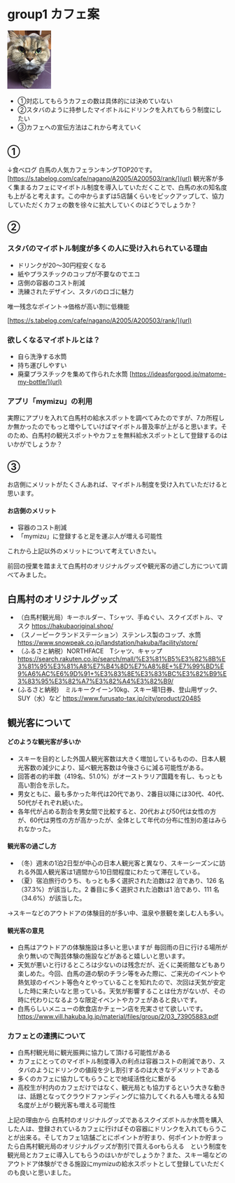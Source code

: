 # group1 カフェ案

<img src="img/janbo.jpg" width="100" />

- ①対応してもらうカフェの数は具体的には決めていない
- ②スタバのように持参したマイボトルにドリンクを入れてもらう制度にしたい
- ③カフェへの宣伝方法はこれから考えていく

## ①　
↓食べログ 白馬の人気カフェランキングTOP20です。
[https://s.tabelog.com/cafe/nagano/A2005/A200503/rank/](url)
観光客が多く集まるカフェにマイボトル制度を導入していただくことで、白馬の水の知名度も上がると考えます。この中からまずは5店舗くらいをピックアップして、協力していただくカフェの数を徐々に拡大していくのはどうでしょうか？

## ②
### スタバのマイボトル制度が多くの人に受け入れられている理由
- ドリンクが20～30円程安くなる
- 紙やプラスチックのコップが不要なのでエコ
-  店側の容器のコスト削減
- 洗練されたデザイン、スタバのロゴに魅力

唯一残念なポイント→価格が高い割に低機能

[https://s.tabelog.com/cafe/nagano/A2005/A200503/rank/](url)

### 欲しくなるマイボトルとは？
- 自ら洗浄する水筒
- 持ち運びしやすい
- 廃棄プラスチックを集めて作られた水筒
[https://ideasforgood.jp/matome-my-bottle/](url)

### アプリ「mymizu」の利用
実際にアプリを入れて白馬村の給水スポットを調べてみたのですが、7カ所程しか無かったのでもっと増やしていけばマイボトル普及率が上がると思います。そのため、白馬村の観光スポットやカフェを無料給水スポットとして登録するのはいかがでしょうか？

## ③
お店側にメリットがたくさんあれば、マイボトル制度を受け入れていただけると思います。
#### お店側のメリット
- 容器のコスト削減
- 「mymizu」に登録すると足を運ぶ人が増える可能性

これから上記以外のメリットについて考えていきたい。

前回の授業を踏まえて白馬村のオリジナルグッズや観光客の過ごし方について調べてみました。
## 白馬村のオリジナルグッズ
- （白馬村観光局）キーホルダー、Tシャツ、手ぬぐい、スクイズボトル、マスク
https://hakubaoriginal.shop/
- （スノーピークランドステーション）ステンレス製のコップ、水筒
https://www.snowpeak.co.jp/landstation/hakuba/facility/store/
- （ふるさと納税）NORTHFACE　Tシャツ、キャップ
https://search.rakuten.co.jp/search/mall/%E3%81%B5%E3%82%8B%E3%81%95%E3%81%A8%E7%B4%8D%E7%A8%8E+%E7%99%BD%E9%A6%AC%E6%9D%91+%E3%83%8E%E3%83%BC%E3%82%B9%E3%83%95%E3%82%A7%E3%82%A4%E3%82%B9/
-  (ふるさと納税)　ミルキークイーン10kg、スキー場1日券、登山用ザック、SUY（水）など
https://www.furusato-tax.jp/city/product/20485

## 観光客について
#### どのような観光客が多いか
- スキーを目的とした外国人観光客数は大きく増加しているものの、日本人観光客数の減少により、延べ観光客数は今後さらに減る可能性がある。
-  回答者の約半数（419名、51.0%）がオーストラリア国籍を有し、もっとも高い割合を示した。
- 男女ともに、最も多かった年代は20代であり、2番目以降には30代、40代、50代がそれぞれ続いた。
- 各年代が占める割合を男女間で比較すると、20代および50代は女性の方が、60代は男性の方が高かったが、全体として年代の分布に性別の差はみられなかった。

#### 観光客の過ごし方
- （冬）週末の1泊2日型が中心の日本人観光客と異なり、スキーシーズンに訪れる外国人観光客は1週間から10日間程度にわたって滞在している。
- （夏）宿泊旅行のうち、もっとも多く選択された泊数は2 泊であり、126 名（37.3%）が該当した。2 番目に多く選択された泊数は1 泊であり、111 名（34.6%）が該当した。

→スキーなどのアウトドアの体験目的が多い中、温泉や景観を楽しむ人も多い。

#### 観光客の意見
- 白馬はアウトドアの体験施設は多いと思いますが 毎回雨の日に行ける場所が余り無いので陶芸体験の施設などがあると嬉しいと思います。
- 天気が悪いと行けるところは少ないのは残念だが、近くに美術館などもあり楽しめた。今回、白馬の道の駅のチラシ等をみた際に、ご来光のイベントや熱気球のイベント等色々とやっていることを知れたので、次回は天気が安定した時に来たいなと思っている。天気が影響することは仕方がないが、その時に代わりになるような限定イベントやカフェがあると良いです。
- 白馬らしいメニューの飲食店かチェーン店を充実させて欲しいです。
https://www.vill.hakuba.lg.jp/material/files/group/2/03_73905883.pdf

### カフェとの連携について
- 白馬村観光局に観光振興に協力して頂ける可能性がある
- カフェにとってのマイボトル制度導入の利点は容器コストの削減であり、スタバのようにドリンクの値段を少し割引するのは大きなデメリットである
- 多くのカフェに協力してもらうことで地域活性化に繋がる
- 高校生が村内のカフェだけではなく、観光局とも協力するという大きな動きは、話題となってクラウドファンディングに協力してくれる人も増える＆知名度が上がり観光客も増える可能性

上記の理由から
白馬村のオリジナルグッズであるスクイズボトルか水筒を購入した人は、登録されているカフェに行けばその容器にドリンクを入れてもらうことが出来る。そしてカフェ1店舗ごとにポイントが貯まり、何ポイントか貯まったら白馬村観光局のオリジナルグッズが割引で買えるorもらえる　という制度を観光局とカフェに導入してもらうのはいかがでしょうか？また、スキー場などのアウトドア体験ができる施設にmymizuの給水スポットとして登録していただくのも良いと思いました。
